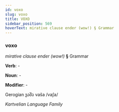 ```yaml
---
id: voxo
slug: voxo
title: VOXO
sidebar_position: 569
hoverText: mirative clause ender (wow!) § Grammar
---
```


### voxo

*mirative clause ender (wow!)* **§** Grammar

**Verb**: -

**Noun**: -

**Modifier**: -

Gerogian ვაშა vaša /vaʃa/

*Kartvelian Language Family*